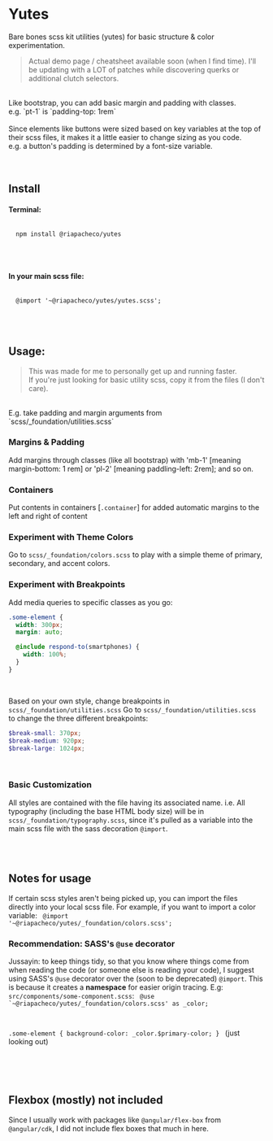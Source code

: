 # Yutes

Bare bones scss kit utilities (yutes) for basic structure & color experimentation.
> Actual demo page / cheatsheet available soon (when I find time).
> I'll be updating with a LOT of patches while discovering querks or additional clutch selectors.

<br>
Like bootstrap, you can add basic margin and padding with classes.<br>
e.g. `pt-1` is `padding-top: 1rem`
<br><br>
Since elements like buttons were sized based on key variables at the top of their scss files, it makes it a little easier to change sizing as you code.<br>
e.g. a button's padding is determined by a font-size variable.
<br><br><br>

## Install

#### Terminal:
<code>
  npm install @riapacheco/yutes
</code>

<br><br>

#### In your main scss file:
<code>
  @import '~@riapacheco/yutes/yutes.scss';
</code>


<br>
<br>
<br>

## Usage:

> This was made for me to personally get up and running faster.<br> If you're just looking for basic utility scss, copy it from the files (I don't care). 
<br>
E.g. take padding and margin arguments from `scss/_foundation/utilities.scss`
<br>

### Margins & Padding
Add margins through classes (like all bootstrap) with 'mb-1' [meaning margin-bottom: 1 rem] or 'pl-2' [meaning paddling-left: 2rem]; and so on.
<br>

### Containers
Put contents in containers [`.container`] for added automatic margins to the left and right of content
<br>

### Experiment with Theme Colors
Go to `scss/_foundation/colors.scss` to play with a simple theme of primary, secondary, and accent colors. 
<br>

### Experiment with Breakpoints
Add media queries to specific classes as you go:
```scss
.some-element {
  width: 300px;
  margin: auto;

  @include respond-to(smartphones) {
    width: 100%;
  }
}
```
<br>

Based on your own style, change breakpoints in `scss/_foundation/utilities.scss`
Go to `scss/_foundation/utilities.scss` to change the three different breakpoints:
```scss
$break-small: 370px;
$break-medium: 920px;
$break-large: 1024px;
```

<br>

### Basic Customization
All styles are contained with the file having its associated name. 
i.e. All typography (including the base HTML body size) will be in `scss/_foundation/typography.scss`, since it's pulled as a variable into the main scss file with the sass decoration `@import`.

<br><br>

## Notes for usage
If certain scss styles aren't being picked up, you can import the files directly into your local scss file. For example, if you want to import a color variable:
<code>
  @import '~@riapacheco/yutes/_foundation/colors.scss';
</code>
<br>

### Recommendation: SASS's `@use` decorator
Jussayin: to keep things tidy, so that you know where things come from when reading the code (or someone else is reading your code), I suggest using SASS's `@use` decorator over the (soon to be deprecated) `@import`. This is because it creates a <strong>namespace</strong> for easier origin tracing. E.g:
`src/components/some-component.scss`:
<code>
@use `~@riapacheco/yutes/_foundation/colors.scss' as _color;

.some-element {
  background-color: _color.$primary-color;
}
</code>
(just looking out)

<br><br><br>


## Flexbox (mostly) not included
Since I usually work with packages like `@angular/flex-box` from `@angular/cdk`, I did not include flex boxes that much in here. 